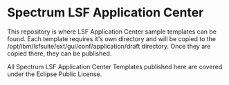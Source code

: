# Spectrum LSF Application Center

This repository is where LSF Application Center sample templates can be found.  Each template requires it's own directory and will be copied to the /opt/ibm/lsfsuite/ext/gui/conf/application/draft directory.  Once they are copied there, they can be published.

All Spectrum LSF Application Center Templates published here are covered under the Eclipse Public License.

